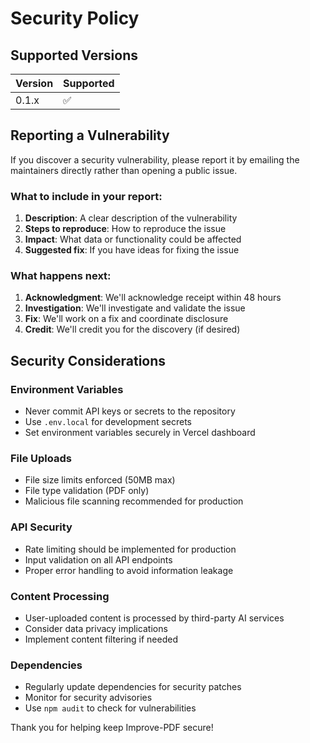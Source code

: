 # Security Policy

## Supported Versions

| Version | Supported          |
| ------- | ------------------ |
| 0.1.x   | :white_check_mark: |

## Reporting a Vulnerability

If you discover a security vulnerability, please report it by emailing the maintainers directly rather than opening a public issue.

### What to include in your report:

1. **Description**: A clear description of the vulnerability
2. **Steps to reproduce**: How to reproduce the issue
3. **Impact**: What data or functionality could be affected
4. **Suggested fix**: If you have ideas for fixing the issue

### What happens next:

1. **Acknowledgment**: We'll acknowledge receipt within 48 hours
2. **Investigation**: We'll investigate and validate the issue
3. **Fix**: We'll work on a fix and coordinate disclosure
4. **Credit**: We'll credit you for the discovery (if desired)

## Security Considerations

### Environment Variables
- Never commit API keys or secrets to the repository
- Use `.env.local` for development secrets
- Set environment variables securely in Vercel dashboard

### File Uploads
- File size limits enforced (50MB max)
- File type validation (PDF only)
- Malicious file scanning recommended for production

### API Security
- Rate limiting should be implemented for production
- Input validation on all API endpoints
- Proper error handling to avoid information leakage

### Content Processing
- User-uploaded content is processed by third-party AI services
- Consider data privacy implications
- Implement content filtering if needed

### Dependencies
- Regularly update dependencies for security patches
- Monitor for security advisories
- Use `npm audit` to check for vulnerabilities

Thank you for helping keep Improve-PDF secure!